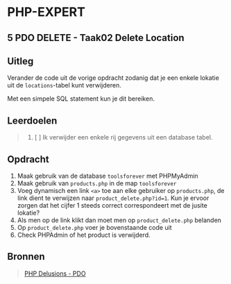 # PHP-EXPERT

## 5 PDO DELETE - Taak02 Delete Location

## Uitleg

Verander de code uit de vorige opdracht zodanig dat je een enkele lokatie uit de `locations`-tabel kunt verwijderen.

Met een simpele SQL statement kun je dit bereiken.

## Leerdoelen

> 1. [ ] Ik verwijder een enkele rij gegevens uit een database tabel.

## Opdracht

1. Maak gebruik van de database `toolsforever` met PHPMyAdmin
2. Maak gebruik van `products.php` in de map `toolsforever`
3. Voeg dynamisch een link `<a>` toe aan elke gebruiker op `products.php`, de link dient te verwijzen naar `product_delete.php?id=1`. Kun je ervoor zorgen dat het cijfer 1 steeds correct correspondeert met de jusite lokatie?
4. Als men op de link klikt dan moet men op `product_delete.php` belanden
5. Op `product_delete.php` voer je bovenstaande code uit
6. Check PHPAdmin of het product is verwijderd.

## Bronnen

> [PHP Delusions - PDO](https://phpdelusions.net/pdo)  
